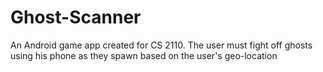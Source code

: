 # Ghost-Scanner
An Android game app created for CS 2110. The user must fight off ghosts using his phone as they spawn based on the user's geo-location
